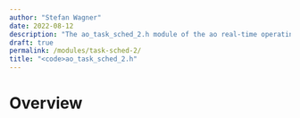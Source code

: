 ```yaml
---
author: "Stefan Wagner"
date: 2022-08-12
description: "The ao_task_sched_2.h module of the ao real-time operating system."
draft: true
permalink: /modules/task-sched-2/
title: "<code>ao_task_sched_2.h"
---
```


# Overview
